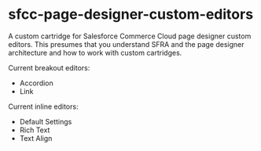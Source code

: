# sfcc-page-designer-custom-editors

A custom cartridge for Salesforce Commerce Cloud page designer custom editors. This presumes that you understand SFRA and the page designer architecture and how to work with custom cartridges.

Current breakout editors:
- Accordion
- Link

Current inline editors:
- Default Settings
- Rich Text
- Text Align
